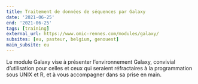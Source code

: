 ```yaml
---
title: Traitement de données de séquences par Galaxy
date: '2021-06-25'
end: '2021-06-25'
tags: [training]
external_url: https://www.omic-rennes.com/modules/galaxy/
subsites: [eu, pasteur, belgium, genouest]
main_subsite: eu
---
```


Le module Galaxy vise à présenter l’environnement Galaxy, convivial d’utilisation pour celles et ceux qui seraient réfractaires à
la programmation sous UNIX et R, et à vous accompagner dans sa prise en main. 

